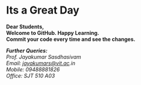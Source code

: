 # Its a Great Day
**Dear Students, <br>
Welcome to GitHub. Happy Learning. <br>
Commit your code every time and see the changes.**



_**Further Queries:**_ <br>
_Prof. Jayakumar Sasdhasivam_ <br>
_Email: jayakumars@vit.ac.in_ <br>
_Mobile: 09488881826_ <br>
_Office: SJT 510 A03_
